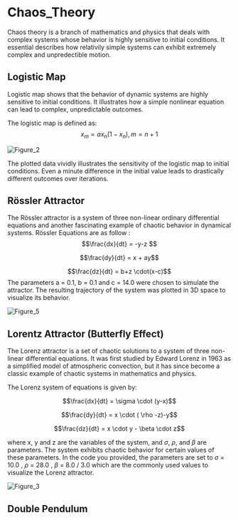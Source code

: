 # Chaos_Theory
Chaos theory is a branch of mathematics and physics that deals with complex systems whose behavior is highly sensitive to initial conditions. It essential describes how relativily simple systems can exhibit extremely complex and unpredectible motion. 

## Logistic Map
Logistic map shows that the behavior of dynamic systems are highly sensitive to initial conditions. It illustrates how a simple nonlinear equation can lead to complex, unpredictable outcomes. 

The logistic map is defined as:
$$x_m=ax_n(1-x_n) , m=n+1$$

![Figure_2](https://github.com/chinmay-projects/Chaos_Theory/assets/125910307/dc1012bb-5b85-4f39-90af-02591bedd22a)

The plotted data vividly illustrates the sensitivity of the logistic map to initial conditions. Even a minute difference in the initial value leads to drastically different outcomes over iterations.

## Rössler Attractor
The Rössler attractor is a  system of three non-linear ordinary differential equations and another fascinating example of chaotic behavior in dynamical systems.
Rössler Equations are as follow :
$$\frac{dx}{dt} = -y-z $$

$$\frac{dy}{dt} = x + ay$$

$$\frac{dz}{dt} = b+z \cdot(x-c)$$
 The parameters a = 0.1, b = 0.1 and c = 14.0 were chosen to simulate the attractor. The resulting trajectory of the system was plotted in 3D space to visualize its behavior.

![Figure_5](https://github.com/chinmay-projects/Chaos_Theory/assets/125910307/d1e1fb0e-d21a-495d-92d6-bb42531682e0)

## Lorentz Attractor (Butterfly Effect)
The Lorenz attractor is a set of chaotic solutions to a system of three non-linear differential equations. It was first studied by Edward Lorenz in 1963 as a simplified model of atmospheric convection, but it has since become a classic example of chaotic systems in mathematics and physics.

The Lorenz system of equations is given by:

$$\frac{dx}{dt} = \sigma \cdot (y-x)$$

$$\frac{dy}{dt} = x \cdot ( \rho -z)-y$$

$$\frac{dz}{dt} = x \cdot y - \beta \cdot z$$

where x, y and z are the variables of the system, and $\sigma$, $\rho$, and $\beta$ are parameters. The system exhibits chaotic behavior for certain values of these parameters. In the code you provided, the parameters are set to $\sigma$ = 10.0 , $\rho$ = 28.0 , $\beta$ = 8.0 / 3.0 which are the commonly used values to visualize the Lorenz attractor.

![Figure_3](https://github.com/chinmay-projects/Chaos_Theory/assets/125910307/54a2ffd2-87fc-40c0-a8d7-e4477e2fb6e4)

## Double Pendulum


